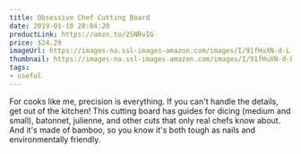 ```yaml
---
title: Obsessive Chef Cutting Board
date: 2019-01-10 20:04:20
productLink: https://amzn.to/2SNRvIG
price: $24.29
imageUrl: https://images-na.ssl-images-amazon.com/images/I/91fHuXN-d-L._SX679_.jpg
thumbnail: https://images-na.ssl-images-amazon.com/images/I/91fHuXN-d-L._SR600,315_.jpg
tags:
- useful
---
```


For cooks like me, precision is everything. If you can't handle the details, get out of the kitchen! This cutting board has guides for dicing (medium and small), batonnet, julienne, and other cuts that only real chefs know about. And it's made of bamboo, so you know it's both tough as nails and environmentally friendly.